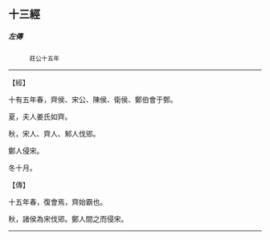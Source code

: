

## 十三經

##### 左傳
　　　`莊公十五年`

* * *

【經】

十有五年春，齊侯、宋公、陳侯、衛侯、鄭伯會于鄄。

夏，夫人姜氏如齊。

秋，宋人、齊人、邾人伐郳。

鄭人侵宋。

冬十月。

【傳】

十五年春，復會焉，齊始霸也。

秋，諸侯為宋伐郳。鄭人間之而侵宋。

* * *

